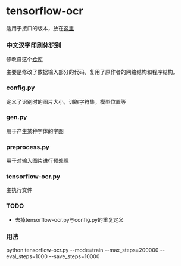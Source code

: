 # tensorflow-ocr
适用于接口的版本，放在[这里](https://github.com/siriusdemon/hackaway/tree/master/projects/ocr)


### 中文汉字印刷体识别
修改自这个[仓库](https://github.com/soloice/Chinese-Character-Recognition)

主要是修改了数据输入部分的代码，复用了原作者的网络结构和程序结构。

### config.py
定义了识别时的图片大小，训练字符集，模型位置等

### gen.py
用于产生某种字体的字图

### preprocess.py
用于对输入图片进行预处理

### tensorflow-ocr.py
主执行文件

### TODO
+ 去掉tensorflow-ocr.py与config.py的重复定义

### 用法
python tensorflow-ocr.py --mode=train --max_steps=200000 --eval_steps=1000 --save_steps=10000
